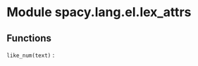 Module spacy.lang.el.lex_attrs
==============================

Functions
---------

    
`like_num(text)`
: